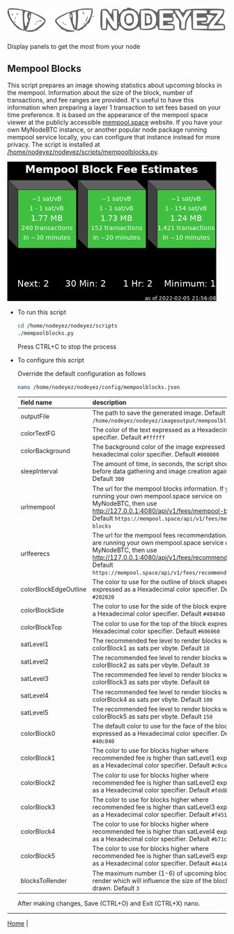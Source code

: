 # ![Nodeyez](https://raw.githubusercontent.com/vicariousdrama/nodeyez/main/images/nodeyez.svg)
Display panels to get the most from your node

## Mempool Blocks

This script prepares an image showing statistics about upcoming blocks in the
mempool.  Information about the size of the block, number of transactions, and
fee ranges are provided. It's useful to have this information when preparing a
layer 1 transaction to set fees based on your time preference.  It is based on
the appearance of the mempool space viewer at the publicly accessible
[mempool.space](https://mempool.space) website.  If you have your own MyNodeBTC
instance, or another popular node package running mempool service locally, you
can configure that instance instead for more privacy.  The script is installed
at [/home/nodeyez/nodeyez/scripts/mempoolblocks.py](../scripts/mempoolblocks.py).

![sample image of mempool blocks](../images/mempoolblocks.png)

* To run this script

   ```sh
   cd /home/nodeyez/nodeyez/scripts
   ./mempoolblocks.py
   ```

   Press CTRL+C to stop the process

* To configure this script

   Override the default configuration as follows

   ```sh
   nano /home/nodeyez/nodeyez/config/mempoolblocks.json
   ```

   | field name | description |
   | --- | --- |
   | outputFile | The path to save the generated image. Default `/home/nodeyez/nodeyez/imageoutput/mempoolblocks.png` |
   | colorTextFG | The color of the text expressed as a Hexadecimal color specifier. Default `#ffffff` |
   | colorBackground | The background color of the image expressed as a hexadecimal color specifier. Default `#000000` |
   | sleepInterval | The amount of time, in seconds, the script should wait before data gathering and image creation again. Default `300` |
   | urlmempool | The url for the mempool blocks information. If you are running your own mempool.space service on MyNodeBTC, then use http://127.0.0.1:4080/api/v1/fees/mempool-blocks. Default `https://mempool.space/api/v1/fees/mempool-blocks` |
   | urlfeerecs | The url for the mempool fees recommendation. If you are running your own mempool.space service on MyNodeBTC, then use http://127.0.0.1:4080/api/v1/fees/recommended. Default `https://mempool.space/api/v1/fees/recommended` |
   | colorBlockEdgeOutline | The color to use for the outline of block shapes expressed as a Hexadecimal color specifier. Default `#202020` |
   | colorBlockSide | The color to use for the side of the block expressed as a Hexadecimal color specifier. Default `#404040` |
   | colorBlockTop | The color to use for the top of the block expressed as a Hexadecimal color specifier. Default `#606060` |
   | satLevel1 | The recommended fee level to render blocks with colorBlock1 as sats per vbyte. Default `10` |
   | satLevel2 | The recommended fee level to render blocks with colorBlock2 as sats per vbyte. Default `30` |
   | satLevel3 | The recommended fee level to render blocks with colorBlock3 as sats per vbyte. Default `60` |
   | satLevel4 | The recommended fee level to render blocks with colorBlock4 as sats per vbyte. Default `100` |
   | satLevel5 | The recommended fee level to render blocks with colorBlock5 as sats per vbyte. Default `150` |
   | colorBlock0 | The default color to use for the face of the block expressed as a Hexadecimal color specifier. Default `#40c040` |
   | colorBlock1 | The color to use for blocks higher where recommended fee is higher than satLevel1 expressed as a Hexadecimal color specifier. Default `#c0ca33` |
   | colorBlock2 | The color to use for blocks higher where recommended fee is higher than satLevel2 expressed as a Hexadecimal color specifier. Default `#fdd83f` |
   | colorBlock3 | The color to use for blocks higher where recommended fee is higher than satLevel3 expressed as a Hexadecimal color specifier. Default `#f4511e` |
   | colorBlock4 | The color to use for blocks higher where recommended fee is higher than satLevel4 expressed as a Hexadecimal color specifier. Default `#b71c1c` |
   | colorBlock5 | The color to use for blocks higher where recommended fee is higher than satLevel5 expressed as a Hexadecimal color specifier. Default `#4a148c` |
   | blocksToRender | The maximum number (1-6) of upcoming blocks to render which will influence the size of the blocks drawn. Default `3` |

   After making changes, Save (CTRL+O) and Exit (CTRL+X) nano.


---

[Home](../README.md) | 

